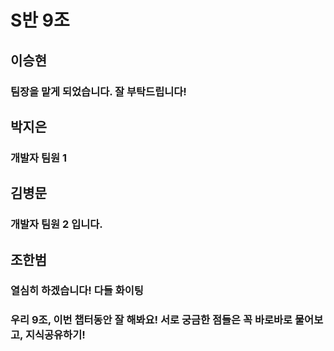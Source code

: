 # S반 9조
## 이승현
### 팀장을 맡게 되었습니다. 잘 부탁드립니다!
## 박지은
### 개발자 팀원 1
## 김병문
### 개발자 팀원 2 입니다.
## 조한범
### 열심히 하겠습니다! 다들 화이팅
### 우리 9조, 이번 챕터동안 잘 해봐요! 서로 궁금한 점들은 꼭 바로바로 물어보고, 지식공유하기!